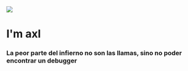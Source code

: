 <div>
    <img src="https://media.giphy.com/media/UqxVRm1IaaIGk/giphy.gif" widht="200"/>
    <h1> I'm axl</h1>
    <h3>
        La peor parte del infierno no son las llamas, sino no poder encontrar un debugger
    </h3>
</div>